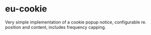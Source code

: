eu-cookie
=========

Very simple implementation of a cookie popup notice, configurable re. position and content, includes frequency capping.